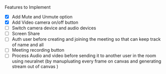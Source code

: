 Features to Implement

-   [x] Add Mute and Unmute option
-   [x] Add Video camera on/off button
-   [ ] Switch camera device and audio devices
-   [ ] Screen Share
-   [ ] Auth user before creating and joining the meeting so that can keep track of name and all
-   [ ] Meeting recording button
-   [ ] Process Audio and video before sending it to another user in the room using neuralnet (by manupluating every frame on canvas and generating stream out of canvas )
